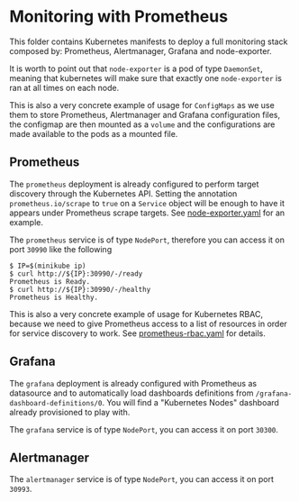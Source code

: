 # Monitoring with Prometheus

This folder contains Kubernetes manifests to deploy a full monitoring stack
composed by: Prometheus, Alertmanager, Grafana and node-exporter.

It is worth to point out that `node-exporter` is a pod of type `DaemonSet`,
meaning that kubernetes will make sure that exactly one `node-exporter` is ran
at all times on each node.

This is also a very concrete example of usage for `ConfigMaps` as we use them to
store Prometheus, Alertmanager and Grafana configuration files, the configmap
are then mounted as a `volume` and the configurations are made available to
the pods as a mounted file.

## Prometheus

The `prometheus` deployment is already configured to perform target discovery
through the Kubernetes API. Setting the annotation `prometheus.io/scrape` to
`true` on a `Service` object will be enough to have it appears under Prometheus
scrape targets. See [node-exporter.yaml](node-exporter.yaml) for an example.

The `prometheus` service is of type `NodePort`, therefore you can access it on
port `30990` like the following
```shell
$ IP=$(minikube ip)
$ curl http://${IP}:30990/-/ready
Prometheus is Ready.
$ curl http://${IP}:30990/-/healthy
Prometheus is Healthy.
```

This is also a very concrete example of usage for Kubernetes RBAC, because we
need to give Prometheus access to a list of resources in order for service
discovery to work. See [prometheus-rbac.yaml](prometheus-rbac.yaml) for details.

## Grafana

The `grafana` deployment is already configured with Prometheus as datasource and
to automatically load dashboards definitions from
`/grafana-dashboard-definitions/0`. You will find a "Kubernetes Nodes" dashboard
already provisioned to play with.

The `grafana` service is of type `NodePort`, you can access it on port `30300`.

## Alertmanager

The `alertmanager` service is of type `NodePort`, you can access it on port
`30993`.
